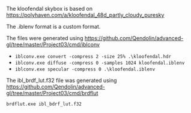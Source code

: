 The kloofendal skybox is based on
https://polyhaven.com/a/kloofendal_48d_partly_cloudy_puresky

The .iblenv format is a custom format.

The files were generated using
https://github.com/Qendolin/advanced-gl/tree/master/Project03/cmd/iblconv

- `iblconv.exe convert -compress 2 -size 25% .\kloofendal.hdr`
- `iblconv.exe diffuse -compress 0 -samples 1024 kloofendal.iblenv`
- `iblconv.exe specular -compress 0 .\kloofendal.iblenv`

The ibl_brdf_lut.f32 file was generated using 
https://github.com/Qendolin/advanced-gl/tree/master/Project03/cmd/brdflut

`brdflut.exe ibl_bdrf_lut.f32`
